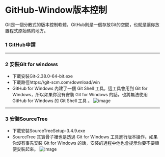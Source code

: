 # GitHub-Window版本控制

Git是一個分散式的版本控制軟體，GitHub則是一個存放Git的空間，也就是讓你放置程式原始碼的地方。

### 1 GitHub申請


***
### 2 安裝Git for windows
* 下載安裝Git-2.38.0-64-bit.exe
* 下載路徑https://git-scm.com/download/win
* GitHub for Windows 內建了一個 Git Shell 工具，這工具會用到 Git for Windows，所以如果你沒有安裝 Git for Windows 的話，也將無法使用 GitHub for Windows 的 Git Shell 工具 。
![image](https://user-images.githubusercontent.com/114964065/196066018-136caf88-4062-491e-8941-36d38ab11cd8.png)

***
### 3 安裝SourceTree
* 下載安裝SourceTreeSetup-3.4.9.exe
* SourceTree 其實骨子裡也是透過 Git for Windows 工具進行版本操作，如果你沒有事先安裝 Git for Windows 的話，安裝的過程中他也會提示你要不要順便安裝起來。
![image](https://user-images.githubusercontent.com/114964065/196066339-595f7071-73da-4725-b46d-fcc41a940327.png)
